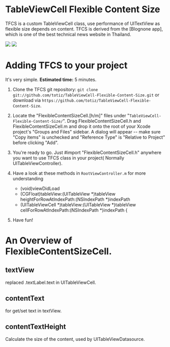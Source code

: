TableViewCell Flexible Content Size
===================================

TFCS is a custom TableViewCell class, use performance of UITextView as flexible size depends on content. TFCS is derived from the
[Blognone app], which is one of the best technical news website in Thailand.

[![](http://farm6.static.flickr.com/5141/5588342334_0ef1101486_m.jpg)](http://farm6.static.flickr.com/5141/5588342334_0ef1101486_m.jpg)
[![](http://farm6.static.flickr.com/5092/5588344800_91b84f0bd6_m.jpg)](http://farm6.static.flickr.com/5092/5588344800_91b84f0bd6_m.jpg)

Adding TFCS to your project
===========================

It's very simple.
**Estimated time:** 5 minutes.

1. Clone the TFCS git repository: `git clone git://github.com/totiz/TableViewCell-Flexible-Content-Size.git`
or download via `https://github.com/totiz/TableViewCell-Flexible-Content-Size`.

2. Locate the "FlexibleContentSizeCell.[h/m]" files under "`TableViewCell-Flexible-Content-Size/`". 
Drag FlexibleContentSizeCell.h and FlexibleContentSizeCell.m and drop it onto the root of your Xcode 
project's "Groups and Files"  sidebar.  A dialog will appear -- make sure "Copy items" is unchecked and 
"Reference Type" is "Relative to Project" before clicking "Add".    

3. You're ready to go.  Just #import "FlexibleContentSizeCell.h" anywhere you want to use TFCS class
in your project( Normally UITableViewController).

4. Have a look at these methods in `RootViewController.m` for more understanding
   - (void)viewDidLoad
   - (CGFloat)tableView:(UITableView *)tableView heightForRowAtIndexPath:(NSIndexPath *)indexPath
   - (UITableViewCell *)tableView:(UITableView *)tableView cellForRowAtIndexPath:(NSIndexPath *)indexPath {

5. Have fun!

An Overview of FlexibleContentSizeCell.
======================

textView
------------

replaced .textLabel.text in UITableViewCell.

contentText
----------------

for get/set text in textView.

contentTextHeight
-----------------------

Calculate the size of the content, used by UITableViewDatasource.

